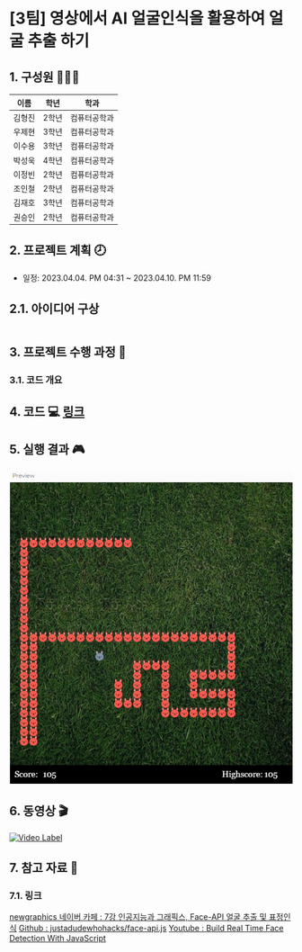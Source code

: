 # [3팀] 영상에서 AI 얼굴인식을 활용하여 얼굴 추출 하기

## 1. 구성원 👩‍👧‍👦

|이름|학년|학과|
|---|---|---|
|김형진|2학년|컴퓨터공학과|
|우제현|3학년|컴퓨터공학과|
|이수용|3학년|컴퓨터공학과|
|박성욱|4학년|컴퓨터공학과|
|이정빈|2학년|컴퓨터공학과|
|조인철|2학년|컴퓨터공학과|
|김재호|3학년|컴퓨터공학과|
|권승인|2학년|컴퓨터공학과|



## 2. 프로젝트 계획 🕗 
  * 일정: 2023.04.04. PM 04:31 ~ 2023.04.10. PM 11:59
 
## 2.1. 아이디어 구상

```
```


## 3. 프로젝트 수행 과정 📝 

### 3.1. 코드 개요 


## 4. 코드 💻 [링크](https://github.com/wjh2335/2023-ComputerGraphics/blob/main/%5B%ED%8C%80%EA%B3%BC%EC%A0%9C-3%5D/snake4.js)



## 5. 실행 결과 🎮

![19](/img/19.png)



## 6. 동영상 🎬

[![Video Label](http://img.youtube.com/vi/fSurK7z9mNE/0.jpg)](https://youtu.be/fSurK7z9mNE)



## 7. 참고 자료 📂

### 7.1. 링크

[newgraphics 네이버 카페 : 7강 인공지능과 그래픽스, Face-API 얼굴 추출 및 표정인식](https://cafe.naver.com/newgraphics/153)
[Github : justadudewhohacks/face-api.js](https://github.com/justadudewhohacks/face-api.js)
[Youtube : Build Real Time Face Detection With JavaScript](https://www.youtube.com/watch?v=CVClHLwv-4I)
